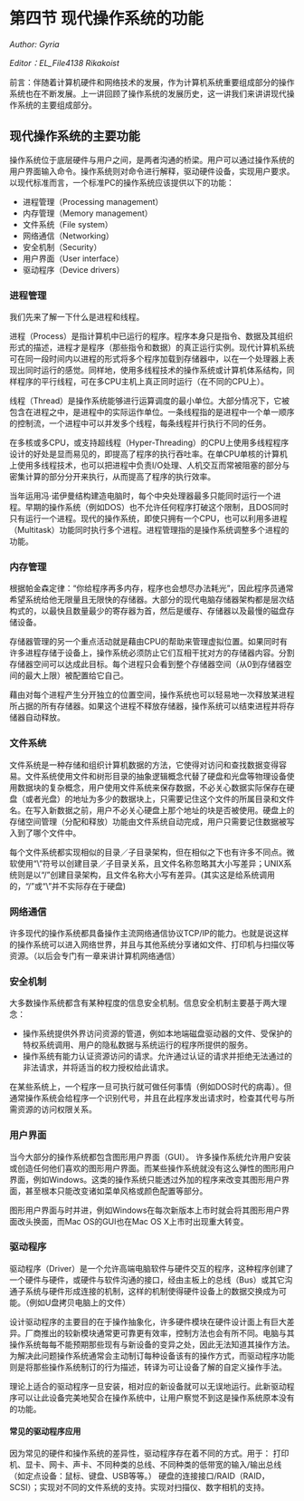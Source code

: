 # 第四节 现代操作系统的功能

*Author: Gyria*

*Editor：EL_File4138 Rikakoist*

前言：伴随着计算机硬件和网络技术的发展，作为计算机系统重要组成部分的操作系统也在不断发展。上一讲回顾了操作系统的发展历史，这一讲我们来讲讲现代操作系统的主要组成部分。

## 现代操作系统的主要功能

操作系统位于底层硬件与用户之间，是两者沟通的桥梁。用户可以通过操作系统的用户界面输入命令。操作系统则对命令进行解释，驱动硬件设备，实现用户要求。以现代标准而言，一个标准PC的操作系统应该提供以下的功能：
- 进程管理（Processing management）
- 内存管理（Memory management）
- 文件系统（File system）
- 网络通信（Networking）
- 安全机制（Security）
- 用户界面（User interface）
- 驱动程序（Device drivers）

### 进程管理

我们先来了解一下什么是进程和线程。

进程（Process）是指计算机中已运行的程序。程序本身只是指令、数据及其组织形式的描述，进程才是程序（那些指令和数据）的真正运行实例。现代计算机系统可在同一段时间内以进程的形式将多个程序加载到存储器中，以在一个处理器上表现出同时运行的感觉。同样地，使用多线程技术的操作系统或计算机体系结构，同样程序的平行线程，可在多CPU主机上真正同时运行（在不同的CPU上）。

线程（Thread）是操作系统能够进行运算调度的最小单位。大部分情况下，它被包含在进程之中，是进程中的实际运作单位。一条线程指的是进程中一个单一顺序的控制流，一个进程中可以并发多个线程，每条线程并行执行不同的任务。

在多核或多CPU，或支持超线程（Hyper-Threading）的CPU上使用多线程程序设计的好处是显而易见的，即提高了程序的执行吞吐率。在单CPU单核的计算机上使用多线程技术，也可以把进程中负责I/O处理、人机交互而常被阻塞的部分与密集计算的部分分开来执行，从而提高了程序的执行效率。

当年运用冯·诺伊曼结构建造电脑时，每个中央处理器最多只能同时运行一个进程。早期的操作系统（例如DOS）也不允许任何程序打破这个限制，且DOS同时只有运行一个进程。现代的操作系统，即使只拥有一个CPU，也可以利用多进程（Multitask）功能同时执行多个进程。进程管理指的是操作系统调整多个进程的功能。

### 内存管理

根据帕金森定律：“你给程序再多内存，程序也会想尽办法耗光”，因此程序员通常希望系统给他无限量且无限快的存储器。大部分的现代电脑存储器架构都是层次结构式的，以最快且数量最少的寄存器为首，然后是缓存、存储器以及最慢的磁盘存储设备。

存储器管理的另一个重点活动就是藉由CPU的帮助来管理虚拟位置。如果同时有许多进程存储于设备上，操作系统必须防止它们互相干扰对方的存储器内容。分割存储器空间可以达成此目标。每个进程只会看到整个存储器空间（从0到存储器空间的最大上限）被配置给它自己。

藉由对每个进程产生分开独立的位置空间，操作系统也可以轻易地一次释放某进程所占据的所有存储器。如果这个进程不释放存储器，操作系统可以结束进程并将存储器自动释放。

### 文件系统

文件系统是一种存储和组织计算机数据的方法，它使得对访问和查找数据变得容易。文件系统使用文件和树形目录的抽象逻辑概念代替了硬盘和光盘等物理设备使用数据块的复杂概念，用户使用文件系统来保存数据，不必关心数据实际保存在硬盘（或者光盘）的地址为多少的数据块上，只需要记住这个文件的所属目录和文件名。在写入新数据之前，用户不必关心硬盘上那个地址的块是否被使用。硬盘上的存储空间管理（分配和释放）功能由文件系统自动完成，用户只需要记住数据被写入到了哪个文件中。

每个文件系统都实现相似的目录／子目录架构，但在相似之下也有许多不同点。微软使用“\”符号以创建目录／子目录关系，且文件名称忽略其大小写差异；UNIX系统则是以“/”创建目录架构，且文件名称大小写有差异。(其实这是给系统调用的，“/”或“\”并不实际存在于硬盘)

### 网络通信

许多现代的操作系统都具备操作主流网络通信协议TCP/IP的能力。也就是说这样的操作系统可以进入网络世界，并且与其他系统分享诸如文件、打印机与扫描仪等资源。（以后会专门有一章来讲计算机网络通信）

### 安全机制

大多数操作系统都含有某种程度的信息安全机制。信息安全机制主要基于两大理念：
- 操作系统提供外界访问资源的管道，例如本地端磁盘驱动器的文件、受保护的特权系统调用、用户的隐私数据与系统运行的程序所提供的服务。
- 操作系统有能力认证资源访问的请求。允许通过认证的请求并拒绝无法通过的非法请求，并将适当的权力授权给此请求。

在某些系统上，一个程序一旦可执行就可做任何事情（例如DOS时代的病毒）。但通常操作系统会给程序一个识别代号，并且在此程序发出请求时，检查其代号与所需资源的访问权限关系。

### 用户界面

当今大部分的操作系统都包含图形用户界面（GUI）。
许多操作系统允许用户安装或创造任何他们喜欢的图形用户界面。而某些操作系统就没有这么弹性的图形用户界面，例如Windows。这类的操作系统只能透过外加的程序来改变其图形用户界面，甚至根本只能改变诸如菜单风格或颜色配置等部分。

图形用户界面与时并进，例如Windows在每次新版本上市时就会将其图形用户界面改头换面，而Mac OS的GUI也在Mac OS X上市时出现重大转变。

### 驱动程序

驱动程序（Driver）是一个允许高端电脑软件与硬件交互的程序，这种程序创建了一个硬件与硬件，或硬件与软件沟通的接口，经由主板上的总线（Bus）或其它沟通子系统与硬件形成连接的机制，这样的机制使得硬件设备上的数据交换成为可能。（例如U盘拷贝电脑上的文件）

设计驱动程序的主要目的在于操作抽象化，许多硬件模块在硬件设计面上有巨大差异。厂商推出的较新模块通常更可靠更有效率，控制方法也会有所不同。电脑与其操作系统每每不能预期那些现有与新设备的变异之处，因此无法知道其操作方法。为解决此问题操作系统通常会主动制订每种设备该有的操作方式，而驱动程序功能则是将那些操作系统制订的行为描述，转译为可让设备了解的自定义操作手法。

理论上适合的驱动程序一旦安装，相对应的新设备就可以无误地运行。此新驱动程序可以让此设备完美地契合在操作系统中，让用户察觉不到这是操作系统原本没有的功能。

#### 常见的驱动程序应用

因为常见的硬件和操作系统的差异性，驱动程序存在着不同的方式。用于：
打印机、显卡、网卡、声卡、不同种类的总线、不同种类的低带宽的输入/输出总线（如定点设备：鼠标、键盘、USB等等。）
硬盘的连接接口/RAID（RAID，SCSI）；实现对不同的文件系统的支持。实现对扫描仪、数字相机的支持。
